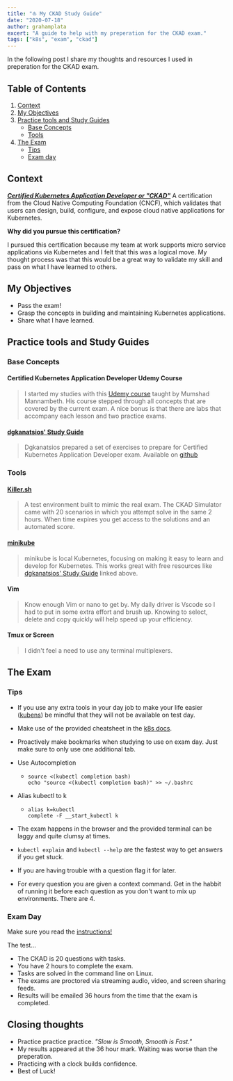 ```yaml
---
title: "⛵ My CKAD Study Guide"
date: "2020-07-18"
author: grahamplata
excert: "A guide to help with my preperation for the CKAD exam."
tags: ["k8s", "exam", "ckad"]
---
```


In the following post I share my thoughts and resources I used in preperation for the CKAD exam.

## Table of Contents

1. [Context](#context)
2. [My Objectives](#my-objectives)
3. [Practice tools and Study Guides](#practice-tools-and-study-guides)
   - [Base Concepts](#base-concepts)
   - [Tools](#tools)
4. [The Exam](#the-exam)
   - [Tips](#tips)
   - [Exam day](#exam-day)

## Context

**_[Certified Kubernetes Application Developer or "CKAD"](https://www.cncf.io/certification/ckad/)_** A certification from the Cloud Native Computing Foundation (CNCF), which validates that users can design, build, configure, and expose cloud native applications for Kubernetes.

**Why did you pursue this certification?**

I pursued this certification because my team at work supports micro service applications via Kubernetes and I felt that this was a logical move. My thought process was that this would be a great way to validate my skill and pass on what I have learned to others.

## My Objectives

- Pass the exam!
- Grasp the concepts in building and maintaining Kubernetes applications.
- Share what I have learned.

## Practice tools and Study Guides

### Base Concepts

#### Certified Kubernetes Application Developer Udemy Course

> I started my studies with this [Udemy course](https://www.udemy.com/course/certified-kubernetes-application-developer/) taught by Mumshad Mannambeth. His course stepped through all concepts that are covered by the current exam. A nice bonus is that there are labs that accompany each lesson and two practice exams.

#### [dgkanatsios' Study Guide](https://github.com/dgkanatsios/CKAD-exercises)

> Dgkanatsios prepared a set of exercises to prepare for Certified Kubernetes Application Developer exam. Available on [github](https://github.com/dgkanatsios/CKAD-exercises)

### Tools

#### [Killer.sh](Killer.sh)

> A test environment built to mimic the real exam. The CKAD Simulator came with 20 scenarios in which you attempt solve in the same 2 hours. When time expires you get access to the solutions and an automated score.

#### [minikube](https://minikube.sigs.k8s.io/docs/start/)

> minikube is local Kubernetes, focusing on making it easy to learn and develop for Kubernetes. This works great with free resources like [dgkanatsios' Study Guide](https://github.com/dgkanatsios/CKAD-exercises) linked above.

#### Vim

> Know enough Vim or nano to get by. My daily driver is Vscode so I had to put in some extra effort and brush up. Knowing to select, delete and copy quickly will help speed up your efficiency.

#### Tmux or Screen

> I didn't feel a need to use any terminal multiplexers.

## The Exam

### Tips

- If you use any extra tools in your day job to make your life easier ([kubens](https://github.com/ahmetb/kubectx)) be mindful that they will not be available on test day.
- Make use of the provided cheatsheet in the [k8s docs](https://kubernetes.io/docs/reference/kubectl/cheatsheet/).
- Proactively make bookmarks when studying to use on exam day. Just make sure to only use one additional tab.
- Use Autocompletion

  - ```shell
    source <(kubectl completion bash)
    echo "source <(kubectl completion bash)" >> ~/.bashrc
    ```

- Alias kubectl to k

  - ```shell
    alias k=kubectl
    complete -F __start_kubectl k
    ```

- The exam happens in the browser and the provided terminal can be laggy and quite clumsy at times.
- `kubectl explain` and `kubectl --help` are the fastest way to get answers if you get stuck.
- If you are having trouble with a question flag it for later.
- For every question you are given a context command. Get in the habbit of running it before each question as you don't want to mix up environments. There are 4.

### Exam Day

Make sure you read the [instructions!](https://docs.linuxfoundation.org/tc-docs/certification/tips-cka-and-ckad)

The test...

- The CKAD is 20 questions with tasks.
- You have 2 hours to complete the exam.
- Tasks are solved in the command line on Linux.
- The exams are proctored via streaming audio, video, and screen sharing feeds.
- Results will be emailed 36 hours from the time that the exam is completed.

## Closing thoughts

- Practice practice practice. _"Slow is Smooth, Smooth is Fast."_
- My results appeared at the 36 hour mark. Waiting was worse than the preperation.
- Practicing with a clock builds confidence.
- Best of Luck!
